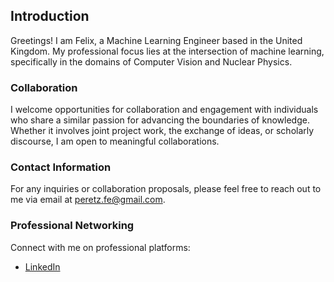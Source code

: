 ## Introduction

Greetings! I am Felix, a Machine Learning Engineer based in the United Kingdom. My professional focus lies at the intersection of machine learning, specifically in the domains of Computer Vision and Nuclear Physics.

### Collaboration

I welcome opportunities for collaboration and engagement with individuals who share a similar passion for advancing the boundaries of knowledge. Whether it involves joint project work, the exchange of ideas, or scholarly discourse, I am open to meaningful collaborations.

### Contact Information

For any inquiries or collaboration proposals, please feel free to reach out to me via email at [peretz.fe@gmail.com](mailto:peretz.fe@gmail.com).

### Professional Networking

Connect with me on professional platforms:

- [LinkedIn]([https://www.linkedin.com/in/your_linkedin_profile](https://www.linkedin.com/in/felix-e-h-p-a8b218ab/))

<!---
felix-e-h-p/felix-e-h-p is a ✨ special ✨ repository because its `README.md` (this file) appears on your GitHub profile.
You can click the Preview link to take a look at your changes.
--->
